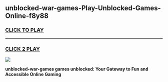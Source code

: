 
## unblocked-war-games-Play-Unblocked-Games-Online-f8y88
<h3>
<a href="https://premium76.site?title=unblocked-war-games&ref=24A">CLICK TO PLAY</a></h3>
<hr>

<h3>
<a href="https://premium76.site?title=unblocked-war-games&ref=24A">CLICK 2 PLAY</a>
  
</h3>

<a href="https://premium76.site?title=unblocked-war-games&ref=24A"><img src="https://clearcache.store/games.png"></a>


**unblocked-war-games games unblocked: Your Gateway to Fun and Accessible Online Gaming**
